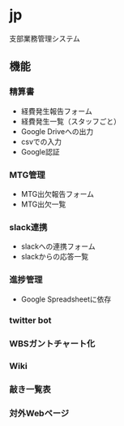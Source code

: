# jp
支部業務管理システム
## 機能
### 精算書
- 経費発生報告フォーム
- 経費発生一覧（スタッフごと）
- Google Driveへの出力
- csvでの入力
- Google認証

### MTG管理
- MTG出欠報告フォーム
- MTG出欠一覧

### slack連携
- slackへの連携フォーム
- slackからの応答一覧

### 進捗管理
- Google Spreadsheetに依存

### twitter bot

### WBSガントチャート化

### Wiki

### 敲き一覧表

### 対外Webページ
